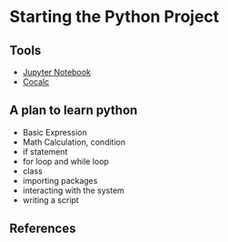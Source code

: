 # Starting the Python Project

## Tools
- [Jupyter Notebook](https://jupyter.org/)
- [Cocalc](https://cocalc.com/app#projects?session=default)

## A plan to learn python
- Basic Expression
- Math Calculation, condition
- if statement
- for loop and while loop
- class
- importing packages
- interacting with the system
- writing a script

## References
